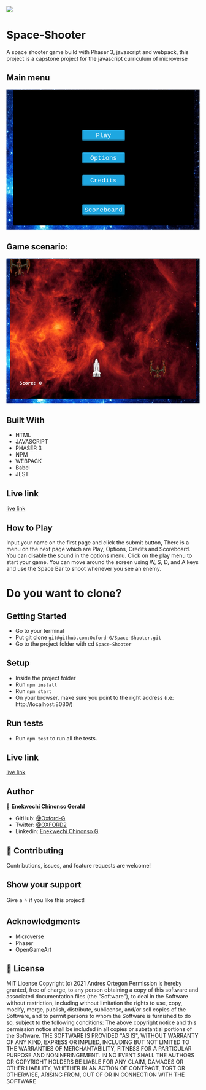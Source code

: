 ![](https://img.shields.io/badge/Microverse-blueviolet)

# Space-Shooter

A space shooter game build with Phaser 3, javascript and webpack, this project is a capstone project for the javascript curriculum of microverse

## Main menu

![screenshot](src/assets/space-2.png)

## Game scenario:

![screenshot](src/assets/space-3.png)

## Built With

- HTML
- JAVASCRIPT
- PHASER 3
- NPM
- WEBPACK
- Babel
- JEST

## Live link

[live link](https://oxford-g.github.io/TODO-LIST/dist/index)

## How to Play
Input your name on the first page and click the submit button, There is a menu on the next page which are Play, Options, Credits and Scoreboard. You can disable the sound in the options menu. Click on the play menu to start your game. You can move around the screen using W, S, D, and A keys and use the Space Bar to shoot whenever you see an enemy.

# Do you want to clone?
## Getting Started

- Go to your terminal
- Put git clone `git@github.com:Oxford-G/Space-Shooter.git`
- Go to the project folder with cd `Space-Shooter`

## Setup

- Inside the project folder
- Run `npm install`
- Run `npm start`
- On your browser, make sure you point to the right address (i.e: http://localhost:8080/)

## Run tests

- Run `npm test` to run all the tests.

## Live link

[live link](https://oxford-g.github.io/Space-Shooter/index)

## Author

👤 **Enekwechi Chinonso Gerald**

- GitHub: [@Oxford-G](https://github.com/Oxford-G)
- Twitter: [@OXFORD2](https://twitter.com/OXFOXD2)
- Linkedin: [Enekwechi Chinonso G](https://www.linkedin.com/in/chinonso-enekwechi)

## 🤝 Contributing

Contributions, issues, and feature requests are welcome!

## Show your support

Give a ⭐️ if you like this project!

## Acknowledgments

- Microverse
- Phaser
- OpenGameArt

## 📝 License

MIT License Copyright (c) 2021 Andres Ortegon Permission is hereby granted, free of charge, to any person obtaining a copy of this software and associated documentation files (the "Software"), to deal in the Software without restriction, including without limitation the rights to use, copy, modify, merge, publish, distribute, sublicense, and/or sell copies of the Software, and to permit persons to whom the Software is furnished to do so, subject to the following conditions: The above copyright notice and this permission notice shall be included in all copies or substantial portions of the Software. THE SOFTWARE IS PROVIDED "AS IS", WITHOUT WARRANTY OF ANY KIND, EXPRESS OR IMPLIED, INCLUDING BUT NOT LIMITED TO THE WARRANTIES OF MERCHANTABILITY, FITNESS FOR A PARTICULAR PURPOSE AND NONINFRINGEMENT. IN NO EVENT SHALL THE AUTHORS OR COPYRIGHT HOLDERS BE LIABLE FOR ANY CLAIM, DAMAGES OR OTHER LIABILITY, WHETHER IN AN ACTION OF CONTRACT, TORT OR OTHERWISE, ARISING FROM, OUT OF OR IN CONNECTION WITH THE SOFTWARE